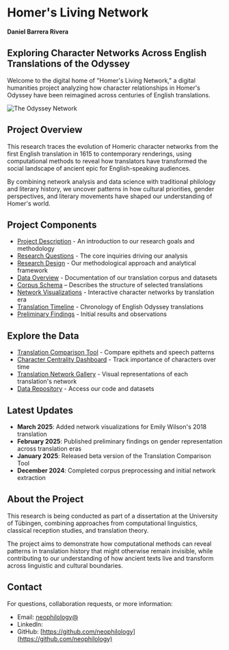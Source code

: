 # Homer's Living Network
**Daniel Barrera Rivera**
## Exploring Character Networks Across English Translations of the Odyssey

Welcome to the digital home of "Homer's Living Network," a digital humanities project analyzing how character relationships in Homer's Odyssey have been reimagined across centuries of English translations.

![The Odyssey Network](assets/images/odyssey-network-banner.png)

## Project Overview

This research traces the evolution of Homeric character networks from the first English translation in 1615 to contemporary renderings, using computational methods to reveal how translators have transformed the social landscape of ancient epic for English-speaking audiences.

By combining network analysis and data science with traditional philology and literary history, we uncover patterns in how cultural priorities, gender perspectives, and literary movements have shaped our understanding of Homer's world.

## Project Components

- [Project Description](README.md) - An introduction to our research goals and methodology
- [Research Questions](research-questions.md) - The core inquiries driving our analysis
- [Research Design](ResearchDesign.md) - Our methodological approach and analytical framework
- [Data Overview](data.md) - Documentation of our translation corpus and datasets
- [Corpus Schema](XML-schema-corpus.md) – Describes the structure of selected translations
- [Network Visualizations](visualizations.md) - Interactive character networks by translation era
- [Translation Timeline](timeline.md) - Chronology of English Odyssey translations
- [Preliminary Findings](findings.md) - Initial results and observations

## Explore the Data

- [Translation Comparison Tool](tools/translation-comparison.html) - Compare epithets and speech patterns
- [Character Centrality Dashboard](tools/character-centrality.html) - Track importance of characters over time
- [Translation Network Gallery](gallery.md) - Visual representations of each translation's network
- [Data Repository](https://github.com/username/homers-living-network) - Access our code and datasets

## Latest Updates

- **March 2025**: Added network visualizations for Emily Wilson's 2018 translation
- **February 2025**: Published preliminary findings on gender representation across translation eras
- **January 2025**: Released beta version of the Translation Comparison Tool
- **December 2024**: Completed corpus preprocessing and initial network extraction

## About the Project

This research is being conducted as part of a dissertation at the University of Tübingen, combining approaches from computational linguistics, classical reception studies, and translation theory.

The project aims to demonstrate how computational methods can reveal patterns in translation history that might otherwise remain invisible, while contributing to our understanding of how ancient texts live and transform across linguistic and cultural boundaries.

## Contact

For questions, collaboration requests, or more information:
- Email: [neophilology@](mailto:neophilology@gmail.com)
- LinkedIn: []()
- GitHub: [https://github.com/neophilology](https://github.com/neophilology)
